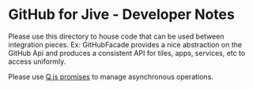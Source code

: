 GitHub for Jive - Developer Notes
=================================

Please use this directory to house code that can be used between integration pieces.
Ex: GitHubFacade provides a nice abstraction on the GitHub Api and produces a consistent
API for tiles, apps, services, etc to access uniformly.

Please use <a href="https://github.com/kriskowal/q">Q.js promises</a> to manage asynchronous operations.

